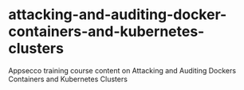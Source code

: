 # attacking-and-auditing-docker-containers-and-kubernetes-clusters
Appsecco training course content on Attacking and Auditing Dockers Containers and Kubernetes Clusters
